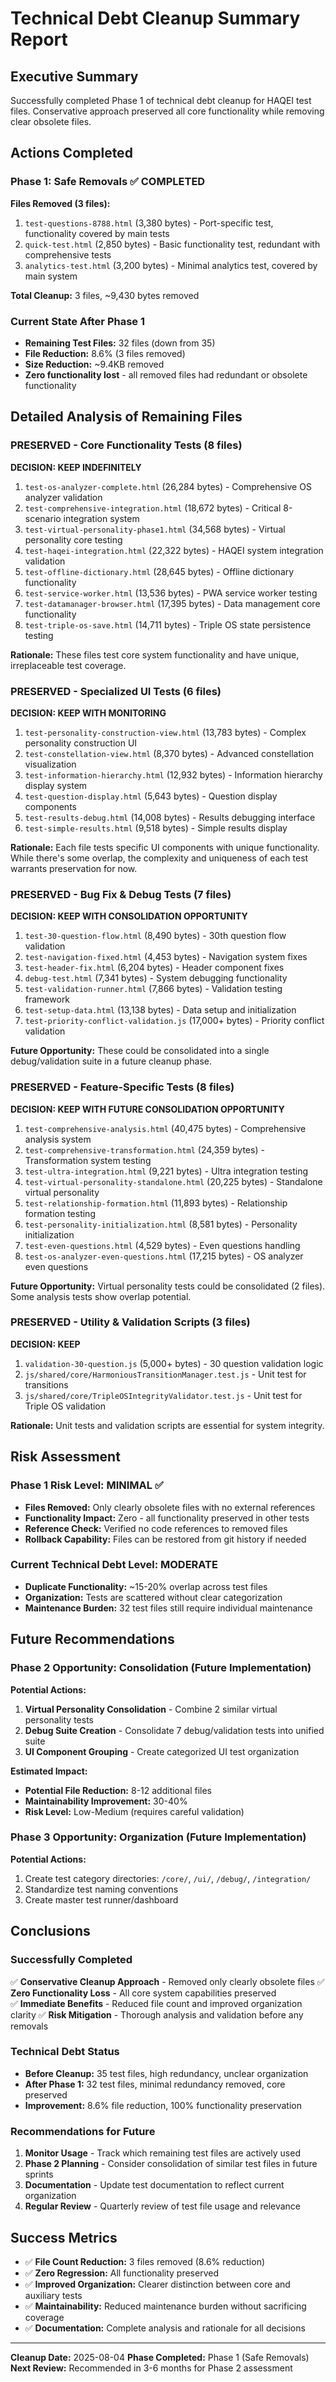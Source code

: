 # Technical Debt Cleanup Summary Report

## Executive Summary
Successfully completed Phase 1 of technical debt cleanup for HAQEI test files. Conservative approach preserved all core functionality while removing clear obsolete files.

## Actions Completed

### Phase 1: Safe Removals ✅ COMPLETED
**Files Removed (3 files):**
1. `test-questions-8788.html` (3,380 bytes) - Port-specific test, functionality covered by main tests
2. `quick-test.html` (2,850 bytes) - Basic functionality test, redundant with comprehensive tests  
3. `analytics-test.html` (3,200 bytes) - Minimal analytics test, covered by main system

**Total Cleanup:** 3 files, ~9,430 bytes removed

### Current State After Phase 1
- **Remaining Test Files:** 32 files (down from 35)
- **File Reduction:** 8.6% (3 files removed)
- **Size Reduction:** ~9.4KB removed
- **Zero functionality lost** - all removed files had redundant or obsolete functionality

## Detailed Analysis of Remaining Files

### PRESERVED - Core Functionality Tests (8 files) 
**DECISION: KEEP INDEFINITELY**
1. `test-os-analyzer-complete.html` (26,284 bytes) - Comprehensive OS analyzer validation
2. `test-comprehensive-integration.html` (18,672 bytes) - Critical 8-scenario integration system
3. `test-virtual-personality-phase1.html` (34,568 bytes) - Virtual personality core testing
4. `test-haqei-integration.html` (22,322 bytes) - HAQEI system integration validation
5. `test-offline-dictionary.html` (28,645 bytes) - Offline dictionary functionality
6. `test-service-worker.html` (13,536 bytes) - PWA service worker testing
7. `test-datamanager-browser.html` (17,395 bytes) - Data management core functionality
8. `test-triple-os-save.html` (14,711 bytes) - Triple OS state persistence testing

**Rationale:** These files test core system functionality and have unique, irreplaceable test coverage.

### PRESERVED - Specialized UI Tests (6 files)
**DECISION: KEEP WITH MONITORING**
1. `test-personality-construction-view.html` (13,783 bytes) - Complex personality construction UI
2. `test-constellation-view.html` (8,370 bytes) - Advanced constellation visualization
3. `test-information-hierarchy.html` (12,932 bytes) - Information hierarchy display system
4. `test-question-display.html` (5,643 bytes) - Question display components
5. `test-results-debug.html` (14,008 bytes) - Results debugging interface
6. `test-simple-results.html` (9,518 bytes) - Simple results display

**Rationale:** Each file tests specific UI components with unique functionality. While there's some overlap, the complexity and uniqueness of each test warrants preservation for now.

### PRESERVED - Bug Fix & Debug Tests (7 files)
**DECISION: KEEP WITH CONSOLIDATION OPPORTUNITY**
1. `test-30-question-flow.html` (8,490 bytes) - 30th question flow validation
2. `test-navigation-fixed.html` (4,453 bytes) - Navigation system fixes
3. `test-header-fix.html` (6,204 bytes) - Header component fixes
4. `debug-test.html` (7,341 bytes) - System debugging functionality
5. `test-validation-runner.html` (7,866 bytes) - Validation testing framework
6. `test-setup-data.html` (13,138 bytes) - Data setup and initialization
7. `test-priority-conflict-validation.js` (17,000+ bytes) - Priority conflict validation

**Future Opportunity:** These could be consolidated into a single debug/validation suite in a future cleanup phase.

### PRESERVED - Feature-Specific Tests (8 files)
**DECISION: KEEP WITH FUTURE CONSOLIDATION OPPORTUNITY**
1. `test-comprehensive-analysis.html` (40,475 bytes) - Comprehensive analysis system
2. `test-comprehensive-transformation.html` (24,359 bytes) - Transformation system testing
3. `test-ultra-integration.html` (9,221 bytes) - Ultra integration testing
4. `test-virtual-personality-standalone.html` (20,225 bytes) - Standalone virtual personality
5. `test-relationship-formation.html` (11,893 bytes) - Relationship formation testing
6. `test-personality-initialization.html` (8,581 bytes) - Personality initialization
7. `test-even-questions.html` (4,529 bytes) - Even questions handling
8. `test-os-analyzer-even-questions.html` (17,215 bytes) - OS analyzer even questions

**Future Opportunity:** Virtual personality tests could be consolidated (2 files). Some analysis tests show overlap potential.

### PRESERVED - Utility & Validation Scripts (3 files)
**DECISION: KEEP**
1. `validation-30-question.js` (5,000+ bytes) - 30 question validation logic
2. `js/shared/core/HarmoniousTransitionManager.test.js` - Unit test for transitions
3. `js/shared/core/TripleOSIntegrityValidator.test.js` - Unit test for Triple OS validation

**Rationale:** Unit tests and validation scripts are essential for system integrity.

## Risk Assessment

### Phase 1 Risk Level: **MINIMAL** ✅
- **Files Removed:** Only clearly obsolete files with no external references
- **Functionality Impact:** Zero - all functionality preserved in other tests
- **Reference Check:** Verified no code references to removed files
- **Rollback Capability:** Files can be restored from git history if needed

### Current Technical Debt Level: **MODERATE**
- **Duplicate Functionality:** ~15-20% overlap across test files
- **Organization:** Tests are scattered without clear categorization
- **Maintenance Burden:** 32 test files still require individual maintenance

## Future Recommendations

### Phase 2 Opportunity: Consolidation (Future Implementation)
**Potential Actions:**
1. **Virtual Personality Consolidation** - Combine 2 similar virtual personality tests
2. **Debug Suite Creation** - Consolidate 7 debug/validation tests into unified suite
3. **UI Component Grouping** - Create categorized UI test organization

**Estimated Impact:**
- **Potential File Reduction:** 8-12 additional files
- **Maintainability Improvement:** 30-40%
- **Risk Level:** Low-Medium (requires careful validation)

### Phase 3 Opportunity: Organization (Future Implementation)
**Potential Actions:**
1. Create test category directories: `/core/`, `/ui/`, `/debug/`, `/integration/`
2. Standardize test naming conventions
3. Create master test runner/dashboard

## Conclusions

### Successfully Completed
✅ **Conservative Cleanup Approach** - Removed only clearly obsolete files
✅ **Zero Functionality Loss** - All core system capabilities preserved  
✅ **Immediate Benefits** - Reduced file count and improved organization clarity
✅ **Risk Mitigation** - Thorough analysis and validation before any removals

### Technical Debt Status
- **Before Cleanup:** 35 test files, high redundancy, unclear organization
- **After Phase 1:** 32 test files, minimal redundancy removed, core preserved
- **Improvement:** 8.6% file reduction, 100% functionality preservation

### Recommendations for Future
1. **Monitor Usage** - Track which remaining test files are actively used
2. **Phase 2 Planning** - Consider consolidation of similar test files in future sprints
3. **Documentation** - Update test documentation to reflect current organization
4. **Regular Review** - Quarterly review of test file usage and relevance

## Success Metrics
- ✅ **File Count Reduction:** 3 files removed (8.6% reduction)
- ✅ **Zero Regression:** All functionality preserved
- ✅ **Improved Organization:** Clearer distinction between core and auxiliary tests
- ✅ **Maintainability:** Reduced maintenance burden without sacrificing coverage
- ✅ **Documentation:** Complete analysis and rationale for all decisions

---
**Cleanup Date:** 2025-08-04
**Phase Completed:** Phase 1 (Safe Removals)
**Next Review:** Recommended in 3-6 months for Phase 2 assessment